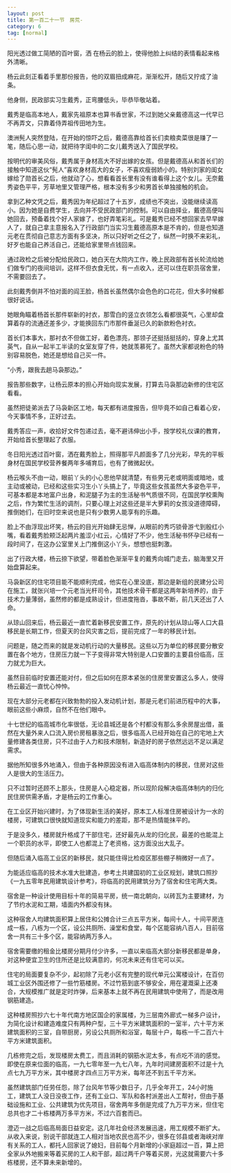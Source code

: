 ```yaml
---
layout: post
title: 第一百二十一节　房荒-
category: 6
tag: [normal]
---
```


阳光透过做工简陋的百叶窗，洒 在杨云的脸上，使得他脸上纠结的表情看起来格外清晰。

杨云此刻正看着手里那份报告，他的双眉扭成麻花，渐渐松开，随后又拧成了油条。

他身侧，民政部实习生戴秀，正弯腰低头，毕恭毕敬站着。

戴秀是临高本地人，戴家先祖原本也算书香世家，不过到她父亲戴德高这一代早已不再弄文，只靠着侍弄祖传田地为生。

澳洲髡人突然登陆，在开始的惊吓之后，戴德高靠给首长们卖粮卖菜很是赚了一笔，随后心思一动，就把待字闺中的二女儿戴秀送入了国民学校。

按明代的审美风俗，戴秀属于身材高大不好出嫁的女孩。但是戴德高从和首长们的接触中知道这伙“髡人”喜欢身材高大的女子，不喜欢瘦弱娇小的。特别刘家的闺女嫁给了勋首长之后，他就动了心，想看看首长里有没有谁看得上这个女儿。无奈戴秀姿色平平，芳草地里又管理严格，根本没有多少和男首长单独接触的机会。

拿到乙种文凭之后，戴秀因为年纪超过了十五岁，成绩也不突出，没能继续读高小。因为她是自费学生，去向并不受民政部门的控制。可以自由择业，戴德高便叫她回去，预备着找个好人家嫁了，也好弄笔彩礼。可是戴秀已经不想回家去早早嫁人了，就自己拿主意报名入了行政部门当实习生戴德高原本是不肯的，但是也知道元老在贯彻自己意志方面有多坚决，所以只好听之任之了，纵然一时换不来彩礼，好歹也能自己养活自己，还能给家里带点钱回来。

通过政检之后被分配给民政口，她白天在大院内工作，晚上民政部有首长轮流给她们做专门的夜间培训，这样不但衣食无忧，有一点收入，还可以住在职员宿舍里，不需要回去了。

此刻戴秀倒并不怕对面的阎王脸，杨首长虽然偶尔会色色的口花花，但大多时候都很好说话。

她眼角瞄着杨首长那件崭新的衬衣，那雪白的竖立衣领怎么看都很英气，心里却盘算着存的流通还差多少，才能换回东门市那件垂涎已久的新款粉色衬衣。

首长们本事大，那衬衣不但做工好，着色漂亮，那领子还挺括挺括的，穿身上尤其英气，自从一起半工半读的女室友穿了件，她就羡慕死了。虽然大家都说粉色的特别容易脱色，她还是想给自己买一件。

“小秀，跟我去趟马袅那边。”

报告那些数字，让杨云原本的担心开始向现实发展，打算去马袅那边新修的住宅区看看。

虽然把徒弟派去了马袅新区工地，每天都有进度报告，但毕竟不如自己看着心安，今天事情不多，正好过去。

戴秀答应一声，收拾好文件包递过去，毫不避讳伸出小手，按学校礼仪课的教育，开始给首长整理起了衣服。

冬日阳光透过百叶窗，洒在戴秀脸上，照得那平凡颜面多了几分光彩，早先的平板身材在国民学校营养餐两年多哺育后，也有了微微起伏。

杨云喉头不由一动，眼前丫头的小心思他早就清楚，有些男元老或明面或暗地，或主动或被动，已经和这些实习生小丫头搞上了，毕竟这些女孩虽然大多姿色平平，可基本都是本地富户出身，和泥腿子为主的生活秘书气质很不同，在国民学校熏陶之后，作为繁忙生活的调剂，只要心理上对这些还是半大萝莉的女孩没道德障碍，推倒她们，在旧时空来说也是只有少数男人能享有的乐趣。

脸上不由浮现出坏笑，杨云的目光开始肆无忌惮，从眼前的秀巧锁骨游弋到殷红小嘴，看着戴秀脸颊泛起两片羞涩小红云，心情好了不少，他生活秘书怀孕已经有一段时间了，在这办公室里关上门推倒这小丫头，想想也挺刺激。

出了行政大楼，杨云捺下欲望，带着脸色渐渐平复的戴秀向城门走去，脑海里又开始盘算起来。

马袅新区的住宅项目能不能顺利完成，他实在心里没底，那边是新组的民建分公司在施工，就张兴培一个元老当光杆司令，其他技术骨干都是这两年新培养的，由于技术力量薄弱，虽然修的都是成熟设计，但进度拖沓，事故不断，前几天还出了人命。

从琼山回来后，杨云最近一直忙着新移民安置工作，原先的计划从琼山等人口大县移民是长期工作，但夏天的台风灾害之后，提前完成了一年的移民计划。

问题是，随之而来的就是发动机行动的大量移民。这些以万为单位的移民要分散安置在各个地方，住房压力就一下子变得非常大特别是人口安置的主要县份临高，压力就尤为巨大。

虽然目前临时安置还能对付，但之后如何在原本紧张的住房里安置这么多人，使得杨云最近一直忧心忡忡。

现在大部分元老都在兴致勃勃的投入发动机计划，那是元老们前进历程中的大事，眼前这些小麻烦，自然不在他们眼中。

十七世纪的临高城市化率很低，无论县城还是各个村都没有那么多余房屋出借，虽然在大量外来人口流入房价房租暴涨之后，很多临高人已经开始在自己的宅地上大量修建各类住房，只不过由于人力和技术限制，新造好的房子依然远远不足以满足需求。

据他所知很多外地涌入，但由于各种原因没有进入临高体制内的移民，住房对这些人是很大的生活压力。

只不过暂时还顾不上那头，住房是人心稳定器，所以现阶段解决临高体制内的归化民住房供需矛盾，才是杨云的工作重心。

在工业区开始兴建时，为了体现新生活的美好，原本工人标准住房被设计为一水的楼房，可建筑口很快就知道现实和能力的差距，那不是热情能抹平的。

于是没多久，楼房就升格成了干部住宅，还好最先从龙的归化民，最差的也能混上一个职员的水平，即使工人也都混上了老资格，这方面没出大乱子。

但随后涌入临高工业区的新移民，就只能住得比检疫区那些棚子稍微好一点了。

为能适应临高的技术水准大批建造，参考土共建国初的工业区规划，建筑口照抄《一九五零年民用建筑设计参考》，将临高的民用建筑分为了宿舍和住宅两大类。

宿舍是一种设计使用目标十年的简易平房，统一南北朝向，以砖瓦为主要建材，为了节约水泥和工期，墙面内外都没有抹。

这种宿舍人均建筑面积算上居住和公摊合计三点五平方米，每间十人，十间平房连成一栋，八栋为一个区，设公共厕所、澡堂和食堂，每个区能容纳八百人，目前宿舍一共有三十多个区，能容纳两万多人。

宿舍需要缴的租金比楼房分期月付少许多，一直以来临高大部分新移民都是单身，对这种便宜卫生的住所还是比较满意的，何况未来还有住宅可以买。

住宅的局面要复杂不少，起初除了元老小区有完整的现代单元公寓楼设计，在百仞城工业区外围还修了一些竹筋楼房。不过竹筋到底不够安全，用在灌溉渠上还凑合，大规模推广就是定时炸弹，后来基本上就不再在民用建筑中使用了，而是改用钢筋建造。

这种楼房照抄六七十年代南方地区国企的家属楼，为三层南外廊式一梯多户设计，为简化设计和建造难度只有两种户型，三十平方米建筑面积的一室半，六十平方米建筑面积的三室，自带厨房，另设公共厕所和浴室，每层十户，每栋一千二百六十平方米建筑面积。

几栋修完之后，发现楼房太费工，而且消耗的钢筋水泥太多，有点吃不消的感觉。即使在原来位面的临高，一九七零年至一九七八年，九年时间建房面积不过是十九点七九万平方米，其中楼房才四点三万平方米，每年还不到五千平方米。

虽然建筑部门任劳任怨，除了台风年节等少数日子，几乎全年开工，24小时施工，建筑工人没日没夜工作，还有工业口、军队和各村派差出人工帮衬，但由于基础设施和工业、公共建筑为优先项目，宿舍两年多倒是完成了九万平方米，但住宅总共也才二十栋楼两万多平方米，不过六百套而已。

澄迈一战之后临高局面日益安定。这几年社会经济发展迅速，用工规模不断扩大。从收入来说，别说干部就连工人相对当地农民也高不少，很多在邻县或者海峡对岸有关系的工人，都托人回家说了媳妇，目前每个月新增的小家庭超过一百，算上把全家从外地搬来等着买房的工人和干部，超过两千户等着买房，光这就需要六十多栋楼房，还不算未来新增的。
